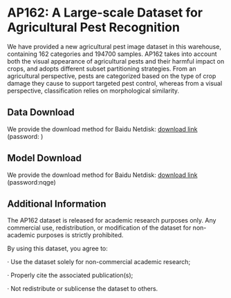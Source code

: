 # AP162: A Large-scale Dataset for Agricultural Pest Recognition


We have provided a new agricultural pest image dataset in this warehouse, containing 162 categories and 194700 samples. AP162 takes into account both the visual appearance of agricultural pests and their harmful impact on crops, and adopts different subset partitioning strategies. From an agricultural perspective, pests are categorized based on the type of crop damage they cause to support targeted pest control, whereas from a visual perspective, classification relies on morphological similarity.

## Data Download
We provide the download method for Baidu Netdisk: 
[download link](https://pan.baidu.com/s/1ls4vLjW6bV3oOkvOLNZ1gQ) (password:  )

## Model Download
We provide the download method for Baidu Netdisk: 
[download link](https://pan.baidu.com/s/1IdgNWPZ_42_sPXWck_wiaA) (password:nqge)


## Additional Information
The AP162 dataset is released for academic research purposes only. Any commercial use, redistribution, or modification of the dataset for non-academic purposes is strictly prohibited.

By using this dataset, you agree to:

· Use the dataset solely for non-commercial academic research;

· Properly cite the associated publication(s);

· Not redistribute or sublicense the dataset to others.
